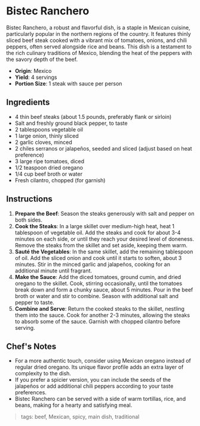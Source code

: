 # Bistec Ranchero

Bistec Ranchero, a robust and flavorful dish, is a staple in Mexican cuisine, particularly popular in the northern regions of the country. It features thinly sliced beef steak cooked with a vibrant mix of tomatoes, onions, and chili peppers, often served alongside rice and beans. This dish is a testament to the rich culinary traditions of Mexico, blending the heat of the peppers with the savory depth of the beef.

- **Origin**: Mexico
- **Yield**: 4 servings
- **Portion Size**: 1 steak with sauce per person

## Ingredients

- 4 thin beef steaks (about 1.5 pounds, preferably flank or sirloin)
- Salt and freshly ground black pepper, to taste
- 2 tablespoons vegetable oil
- 1 large onion, thinly sliced
- 2 garlic cloves, minced
- 2 chiles serranos or jalapeños, seeded and sliced (adjust based on heat preference)
- 3 large ripe tomatoes, diced
- 1/2 teaspoon dried oregano
- 1/4 cup beef broth or water
- Fresh cilantro, chopped (for garnish)

## Instructions

1. **Prepare the Beef**: Season the steaks generously with salt and pepper on both sides.
2. **Cook the Steaks**: In a large skillet over medium-high heat, heat 1 tablespoon of vegetable oil. Add the steaks and cook for about 3-4 minutes on each side, or until they reach your desired level of doneness. Remove the steaks from the skillet and set aside, keeping them warm.
3. **Sauté the Vegetables**: In the same skillet, add the remaining tablespoon of oil. Add the sliced onion and cook until it starts to soften, about 3 minutes. Stir in the minced garlic and jalapeños, cooking for an additional minute until fragrant.
4. **Make the Sauce**: Add the diced tomatoes, ground cumin, and dried oregano to the skillet. Cook, stirring occasionally, until the tomatoes break down and form a chunky sauce, about 5 minutes. Pour in the beef broth or water and stir to combine. Season with additional salt and pepper to taste.
5. **Combine and Serve**: Return the cooked steaks to the skillet, nestling them into the sauce. Cook for another 2-3 minutes, allowing the steaks to absorb some of the sauce. Garnish with chopped cilantro before serving.

## Chef's Notes

- For a more authentic touch, consider using Mexican oregano instead of regular dried oregano. Its unique flavor profile adds an extra layer of complexity to the dish.
- If you prefer a spicier version, you can include the seeds of the jalapeños or add additional chili peppers according to your taste preferences.
- Bistec Ranchero can be served with a side of warm tortillas, rice, and beans, making for a hearty and satisfying meal.

> tags: beef, Mexican, spicy, main dish, traditional